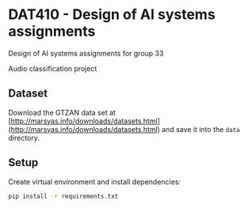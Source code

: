# DAT410 - Design of AI systems assignments

Design of AI systems assignments for group 33

Audio classification project

## Dataset

Download the GTZAN data set at [http://marsyas.info/downloads/datasets.html](http://marsyas.info/downloads/datasets.html) and save it into the `data` directory.

## Setup

Create virtual environment and install dependencies:

```bash
pip install -r requirements.txt
```
